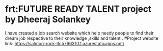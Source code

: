 # frt:FUTURE READY TALENT project by Dheeraj Solankey
I have created a job search website which help needy people to find their dream job respective to their knowledge ,skills and talent .
#Project website link: https://salmon-rock-0c5766310.1.azurestaticapps.net/

